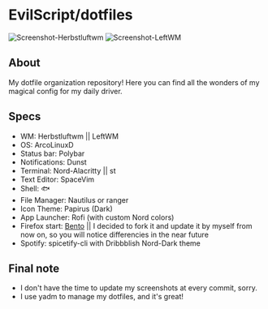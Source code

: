 # EvilScript/dotfiles

![Screenshot-Herbstluftwm](https://i.ibb.co/7RX8VB9/Arco-Linux-2021-03-29-1617013710-screenshot-3840x1080.jpg)
![Screenshot-LeftWM](https://i.imgur.com/Y8pTD3u.jpg)

## About
My dotfile organization repository! Here you can find all the wonders of my magical config for my daily driver.

## Specs
- WM: Herbstluftwm || LeftWM
- OS: ArcoLinuxD
- Status bar: Polybar
- Notifications: Dunst
- Terminal: Nord-Alacritty || st
- Text Editor: SpaceVim
- Shell: 🐟
- File Manager: Nautilus or ranger
- Icon Theme: Papirus (Dark)
- App Launcher: Rofi (with custom Nord colors)
- Firefox start: [Bento](https://github.com/federicotorrielli/Bento)
  || I decided to fork it and update it by myself from now on, so you will notice differencies in the near future
- Spotify: spicetify-cli with Dribbblish Nord-Dark theme

## Final note
- I don't have the time to update my screenshots at every commit, sorry.
- I use yadm to manage my dotfiles, and it's great!
